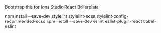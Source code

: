 Bootstrap this for Iona Studio React Boilerplate

npm install --save-dev stylelint stylelint-scss stylelint-config-recommended-scss
npm install --save-dev eslint eslint-plugin-react babel-eslint

